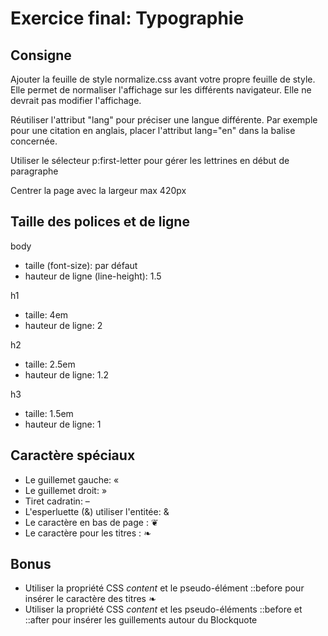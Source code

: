 # Exercice final: Typographie

## Consigne

Ajouter la feuille de style normalize.css avant votre propre feuille de style. Elle permet de normaliser l'affichage sur les différents navigateur.
Elle ne devrait pas modifier l'affichage.

Réutiliser l'attribut "lang" pour préciser une langue différente. Par exemple pour une citation en anglais, placer l'attribut lang="en" dans la balise concernée.

Utiliser le sélecteur p:first-letter pour gérer les lettrines en début de paragraphe

Centrer la page avec la largeur max 420px

## Taille des polices et de ligne

body
* taille (font-size): par défaut
* hauteur de ligne (line-height): 1.5

h1
* taille: 4em
* hauteur de ligne: 2

h2
* taille: 2.5em
* hauteur de ligne: 1.2

h3
* taille: 1.5em
* hauteur de ligne: 1

## Caractère spéciaux

* Le guillemet gauche: «
* Le guillemet droit: »
* Tiret cadratin: –
* L'esperluette (&) utiliser l'entitée: &amp;
* Le caractère en bas de page : ❦
* Le caractère pour les titres : ❧

## Bonus
* Utiliser la propriété CSS *content* et le pseudo-élément ::before pour insérer le caractère des titres ❧
* Utiliser la propriété CSS *content* et les pseudo-éléments ::before et ::after pour insérer les guillements autour du Blockquote
